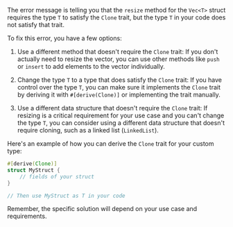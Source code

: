 The error message is telling you that the `resize` method for the `Vec<T>` struct requires the type `T` to satisfy the `Clone` trait, but the type `T` in your code does not satisfy that trait.

To fix this error, you have a few options:

1. Use a different method that doesn't require the `Clone` trait: If you don't actually need to resize the vector, you can use other methods like `push` or `insert` to add elements to the vector individually.

2. Change the type `T` to a type that does satisfy the `Clone` trait: If you have control over the type `T`, you can make sure it implements the `Clone` trait by deriving it with `#[derive(Clone)]` or implementing the trait manually.

3. Use a different data structure that doesn't require the `Clone` trait: If resizing is a critical requirement for your use case and you can't change the type `T`, you can consider using a different data structure that doesn't require cloning, such as a linked list (`LinkedList`).

Here's an example of how you can derive the `Clone` trait for your custom type:

```rust
#[derive(Clone)]
struct MyStruct {
    // fields of your struct
}

// Then use MyStruct as T in your code
```

Remember, the specific solution will depend on your use case and requirements.